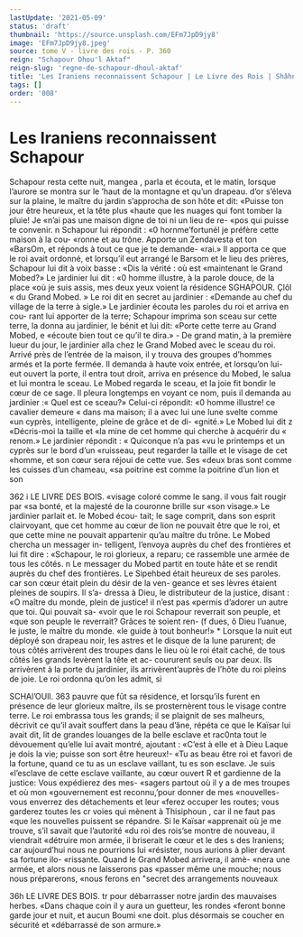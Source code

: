 ```yaml
---
lastUpdate: '2021-05-09'
status: 'draft'
thumbnail: 'https://source.unsplash.com/EFm7JpD9jy8'
image: 'EFm7JpD9jy8.jpeg'
source: tome V - livre des rois - P. 360
reign: "Schapour Dhou'l Aktaf"
reign-slug: 'regne-de-schapour-dhoul-aktaf'
title: 'Les Iraniens reconnaissent Schapour | Le Livre des Rois | Shâhnâmeh'
tags: []
order: '008'
---
```


# Les Iraniens reconnaissent Schapour

Schapour resta cette nuit, mangea , parla et écouta, et le matin, lorsque l’aurore se montra sur le ’haut
de la montagne et qu’un drapeau. d’or s’éleva sur la
plaine, le maître du jardin s’approcha de son hôte et
dit: «Puisse ton jour être heureux, et la tête plus «haute que les nuages qui font tomber la pluie! Je «n’ai pas une maison digne de toi ni un lieu de re- «pos qui puisse te convenir. n Schapour lui répondit : «0 hornme’fortunél je préfère cette maison à la cou-
«ronne et au trône. Apporte un Zendavesta et ton «BarsOm, et réponds à tout ce que je te demande- «rai.» Il apporta ce que le roi avait ordonné, et lorsqu’il eut arrangé le Barsom et le lieu des prières, Schapour lui dit à voix basse : «Dis la vérité : où est «maintenant le Grand Mobed?» Le jardinier lui dit : «0 homme illustre, à la parole douce, de la place «où je suis assis, mes deux yeux voient la résidence
SGHAPOUR. Çlôl « du Grand Mobed. » Le roi dit en secret au jardinier :
«Demande au chef du village de la terre à sigle.» Le jardinier écouta les paroles du roi et arriva en cou-
rant lui apporter de la terre; Schapour imprima son sceau sur cette terre, la donna au jardinier, le bénit
et lui dit: «Porte cette terre au Grand Mobed, e «écoute bien tout ce qu’il te dira.» -
De grand matin, à la première lueur du jour, le jardinier alla chez le Grand Mobed avec le sceau du roi. Arrivé près de l’entrée de la maison, il y trouva
des groupes d’hommes armés et la porte fermée. Il
demanda à haute voix entrée, et lorsqu’on lui-eut
ouvert la porte, il entra tout droit, arriva en présence du Mobed, le salua et lui montra le sceau. Le Mobed regarda le sceau, et la joie fit bondir le cœur de ce sage. Il pleura longtemps en voyant ce nom, puis il demanda au jardinier :« Quel est ce sceau?» Celui-ci répondit: «0 homme illustre! ce cavalier demeure
« dans ma maison; il a avec lui une lune svelte comme «un cyprès, intelligente, pleine de grâce et de di- «gnité.» Le Mobed lui dit z «Décris-moi la taille et
«la mine de cet homme qui cherche à acquérir du
« renom.» Le jardinier répondit : « Quiconque n’a pas
«vu le printemps et un cyprès sur le bord d’un «ruisseau, peut regarder la taille et le visage de cet
«homme, et son cœur sera réjoui de cette vue. Ses «deux bras sont comme les cuisses d’un chameau, «sa poitrine est comme la poitrine d’un lion et son

362 i LE LIVRE DES BOIS.
«visage coloré comme le sang. il vous fait rougir par
«sa bonté, et la majesté de la couronne brille sur
«son visage.» Le jardinier parlait et. le Mobed écou-
tait; le sage comprit, dans son esprit clairvoyant, que cet homme au cœur de lion ne pouvait être que le roi, et que cette mine ne pouvait appartenir qu’au maître du trône. Le Mobed chercha un messager in- telligent, l’envoya auprès du chef des frontières et
lui fit dire : «Schapour, le roi glorieux, a reparu; ce rassemble une armée de tous les côtés. n Le messager
du Mobed partit en toute hâte et se rendit auprès du chef des frontières. Le Sipehbed était heureux de ses paroles. car son cœur était plein du désir de la ven- geance et ses lèvres étaient pleines de soupirs. Il s’a- dressa à Dieu, le distributeur de la justice, disant : «O maître du monde, plein de justice! il n’est pas «permis d’adorer un autre que toi. Qui pouvait sa- «voir que le roi Schapour reverrait son peuple, et «que son peuple le reverrait? Grâces te soient ren-
(f dues, ô Dieu l’uanue, le juste, le maître du monde.
«le guide à tout bonheur!» \*
Lorsque la nuit eut déployé son drapeau noir, les
astres et le disque de la lune parurent; de tous côtés arrivèrent des troupes dans le lieu où le roi était caché, de tous côtés les grands levèrent la tête et ac- coururent seuls ou par deux. Ils arrivèrent à la porte du jardinier, ils arrivèrent’auprès de l’hôte du roi
pleins de joie. Le roi ordonna qu’on les admit, si

SCHAl’OUll. 363 pauvre que fût sa résidence, et lorsqu’ils furent en
présence de leur glorieux maître, ils se prosternèrent
tous le visage contre terre. Le roi embrassa tous les grands; il se plaignit de ses malheurs, décrivit ce qu’il avait souffert dans la peau d’âne, répéta ce que
le Kaïsar lui avait dit, lit de grandes louanges de la belle esclave et rac0nta tout le dévouement qu’elle
lui avait montré, ajoutant : «C’est à elle et à Dieu
Laque je dois la vie; puisse son sort être heureux!- «Tu as beau être roi et favori de la fortune, quand
ce tu as un esclave vaillant, tu es son esclave. Je suis «l’esclave de cette esclave vaillante, au cœur ouvert
R et gardienne de la justice: Vous expédierez des mes- «sagers partout où il y a de mes troupes et où mon «gouvernement est reconnu,’pour donner de mes «nouvelles-vous enverrez des détachements et leur «ferez occuper les routes; vous garderez toutes les cr voies qui mènent à Thisiphoun , car il ne faut pas «que les nouvelles puissent se répandre. Si le Kaïsar «apprenait où je me trouve, s’il savait que l’autorité
«du roi des rois’se montre de nouveau, il viendrait «détruire mon armée, il briserait le cœur et le des
s des Iraniens; car aujourd’hui nous ne pourrions lui «résister, nous aurions à plier devant sa fortune ilo- «rissante. Quand le Grand Mobed arrivera, il amè- «nera une armée, et alors nous ne laisserons pas «passer même une mouche; nous nous préparerons, «nous ferons en "secret des arrangements nouveaux

36h LE LIVRE DES BOIS.
tr pour débarrasser notre jardin des mauvaises herbes.
«Dans chaque coin il y aura un guetteur, les rondes «feront bonne garde jour et nuit, et aucun Boumi «ne doit. plus désormais se coucher en sécurité et «débarrassé de son armure.»
